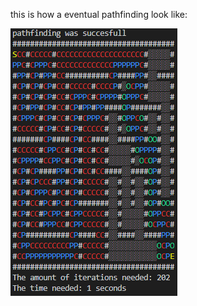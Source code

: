 this is how a eventual pathfinding look like:

![img](https://github.com/FelixWeichselgartner/EveryFileIsSacred/blob/master/a%20star%20pathfinding%20algorithm/example.PNG)